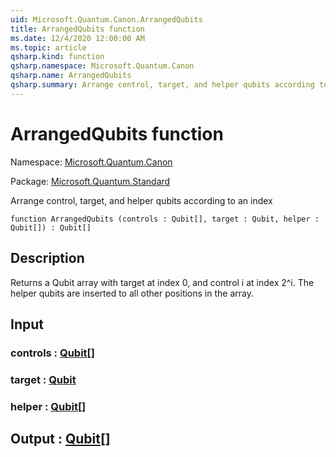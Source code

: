 ```yaml
---
uid: Microsoft.Quantum.Canon.ArrangedQubits
title: ArrangedQubits function
ms.date: 12/4/2020 12:00:00 AM
ms.topic: article
qsharp.kind: function
qsharp.namespace: Microsoft.Quantum.Canon
qsharp.name: ArrangedQubits
qsharp.summary: Arrange control, target, and helper qubits according to an index
---
```


# ArrangedQubits function

Namespace: [Microsoft.Quantum.Canon](xref:Microsoft.Quantum.Canon)

Package: [Microsoft.Quantum.Standard](https://nuget.org/packages/Microsoft.Quantum.Standard)


Arrange control, target, and helper qubits according to an index

```qsharp
function ArrangedQubits (controls : Qubit[], target : Qubit, helper : Qubit[]) : Qubit[]
```


## Description

Returns a Qubit array with target at index 0, and control i at index2^i.  The helper qubits are inserted to all other positions in thearray.

## Input

### controls : [Qubit](xref:microsoft.quantum.lang-ref.qubit)[]




### target : [Qubit](xref:microsoft.quantum.lang-ref.qubit)




### helper : [Qubit](xref:microsoft.quantum.lang-ref.qubit)[]





## Output : [Qubit](xref:microsoft.quantum.lang-ref.qubit)[]

